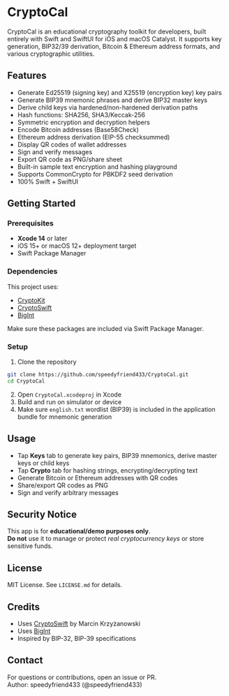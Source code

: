 # CryptoCal

CryptoCal is an educational cryptography toolkit for developers, built entirely with Swift and SwiftUI for iOS and macOS Catalyst. It supports key generation, BIP32/39 derivation, Bitcoin & Ethereum address formats, and various cryptographic utilities.


## Features

- Generate Ed25519 (signing key) and X25519 (encryption key) key pairs
- Generate BIP39 mnemonic phrases and derive BIP32 master keys
- Derive child keys via hardened/non-hardened derivation paths
- Hash functions: SHA256, SHA3/Keccak-256
- Symmetric encryption and decryption helpers
- Encode Bitcoin addresses (Base58Check)
- Ethereum address derivation (EIP-55 checksummed)
- Display QR codes of wallet addresses
- Sign and verify messages
- Export QR code as PNG/share sheet
- Built-in sample text encryption and hashing playground
- Supports CommonCrypto for PBKDF2 seed derivation
- 100% Swift + SwiftUI


## Getting Started

### Prerequisites

- **Xcode 14** or later
- iOS 15+ or macOS 12+ deployment target
- Swift Package Manager

### Dependencies

This project uses:

- [CryptoKit](https://developer.apple.com/documentation/cryptokit)
- [CryptoSwift](https://github.com/krzyzanowskim/CryptoSwift)
- [BigInt](https://github.com/attaswift/BigInt)

Make sure these packages are included via Swift Package Manager.

### Setup

1. Clone the repository

```bash
git clone https://github.com/speedyfriend433/CryptoCal.git
cd CryptoCal
```
2. Open `CryptoCal.xcodeproj` in Xcode
3. Build and run on simulator or device
4. Make sure `english.txt` wordlist (BIP39) is included in the application bundle for mnemonic generation



## Usage

- Tap **Keys** tab to generate key pairs, BIP39 mnemonics, derive master keys or child keys
- Tap **Crypto** tab for hashing strings, encrypting/decrypting text
- Generate Bitcoin or Ethereum addresses with QR codes
- Share/export QR codes as PNG
- Sign and verify arbitrary messages



## Security Notice

This app is for **educational/demo purposes only**.  
**Do not** use it to manage or protect _real cryptocurrency keys_ or store sensitive funds.



## License

MIT License. See `LICENSE.md` for details.



## Credits

- Uses [CryptoSwift](https://github.com/krzyzanowskim/CryptoSwift) by Marcin Krzyżanowski
- Uses [BigInt](https://github.com/attaswift/BigInt)
- Inspired by BIP-32, BIP-39 specifications



## Contact

For questions or contributions, open an issue or PR.  
Author: speedyfriend433 (@speedyfriend433)
